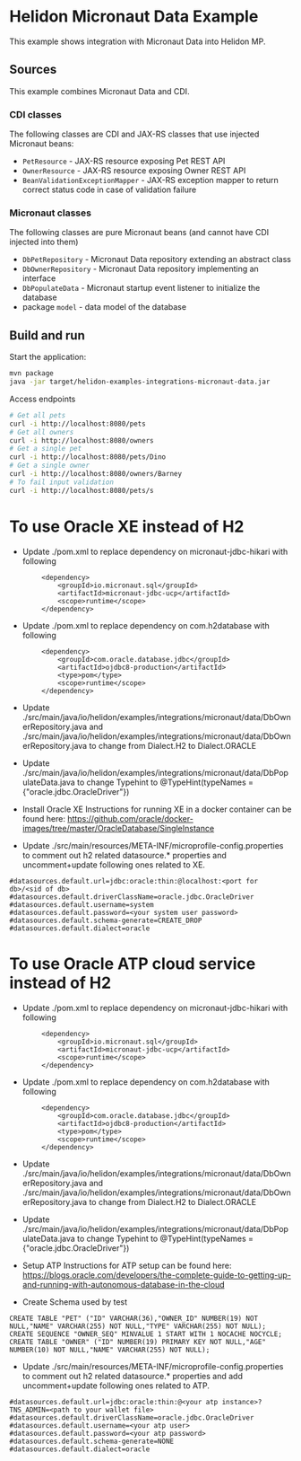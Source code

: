 # Helidon Micronaut Data Example

This example shows integration with Micronaut Data into Helidon MP.

## Sources

This example combines Micronaut Data and CDI.

### CDI classes

The following classes are CDI and JAX-RS classes that use injected Micronaut beans:

- `PetResource` - JAX-RS resource exposing Pet REST API
- `OwnerResource` - JAX-RS resource exposing Owner REST API
- `BeanValidationExceptionMapper` - JAX-RS exception mapper to return correct status code
        in case of validation failure

### Micronaut classes

The following classes are pure Micronaut beans (and cannot have CDI injected into them)

- `DbPetRepository` - Micronaut Data repository extending an abstract class
- `DbOwnerRepository` - Micronaut Data repository implementing an interface
- `DbPopulateData` - Micronaut startup event listener to initialize the database
- package `model` - data model of the database

## Build and run

Start the application:

```bash
mvn package
java -jar target/helidon-examples-integrations-micronaut-data.jar
```

Access endpoints

```bash
# Get all pets
curl -i http://localhost:8080/pets
# Get all owners
curl -i http://localhost:8080/owners
# Get a single pet
curl -i http://localhost:8080/pets/Dino
# Get a single owner
curl -i http://localhost:8080/owners/Barney
# To fail input validation
curl -i http://localhost:8080/pets/s
```

# To use Oracle XE instead of H2

- Update ./pom.xml to replace dependency on micronaut-jdbc-hikari with following
```
        <dependency>
            <groupId>io.micronaut.sql</groupId>
            <artifactId>micronaut-jdbc-ucp</artifactId>
            <scope>runtime</scope>
        </dependency>
```

- Update ./pom.xml to replace dependency on com.h2database with following
```
        <dependency>
            <groupId>com.oracle.database.jdbc</groupId>
            <artifactId>ojdbc8-production</artifactId>
            <type>pom</type>
            <scope>runtime</scope>
        </dependency>
```

- Update ./src/main/java/io/helidon/examples/integrations/micronaut/data/DbOwnerRepository.java and 
  ./src/main/java/io/helidon/examples/integrations/micronaut/data/DbOwnerRepository.java to change from 
  Dialect.H2 to Dialect.ORACLE
  
- Update ./src/main/java/io/helidon/examples/integrations/micronaut/data/DbPopulateData.java to change Typehint to
  @TypeHint(typeNames = {"oracle.jdbc.OracleDriver"})

- Install Oracle XE
  Instructions for running XE in a docker container can be found here: https://github.com/oracle/docker-images/tree/master/OracleDatabase/SingleInstance
  
- Update ./src/main/resources/META-INF/microprofile-config.properties to comment out h2 related datasource.* properties and uncomment+update following ones related to XE.
```
#datasources.default.url=jdbc:oracle:thin:@localhost:<port for db>/<sid of db>
#datasources.default.driverClassName=oracle.jdbc.OracleDriver
#datasources.default.username=system
#datasources.default.password=<your system user password>
#datasources.default.schema-generate=CREATE_DROP
#datasources.default.dialect=oracle
```

# To use Oracle ATP cloud service instead of H2

- Update ./pom.xml to replace dependency on micronaut-jdbc-hikari with following
```
        <dependency>
            <groupId>io.micronaut.sql</groupId>
            <artifactId>micronaut-jdbc-ucp</artifactId>
            <scope>runtime</scope>
        </dependency>
```

- Update ./pom.xml to replace dependency on com.h2database with following
```
        <dependency>
            <groupId>com.oracle.database.jdbc</groupId>
            <artifactId>ojdbc8-production</artifactId>
            <type>pom</type>
            <scope>runtime</scope>
        </dependency>
```

- Update ./src/main/java/io/helidon/examples/integrations/micronaut/data/DbOwnerRepository.java and
  ./src/main/java/io/helidon/examples/integrations/micronaut/data/DbOwnerRepository.java to change from
  Dialect.H2 to Dialect.ORACLE

- Update ./src/main/java/io/helidon/examples/integrations/micronaut/data/DbPopulateData.java to change Typehint to
  @TypeHint(typeNames = {"oracle.jdbc.OracleDriver"})
  
- Setup ATP 
  Instructions for ATP setup can be found here: https://blogs.oracle.com/developers/the-complete-guide-to-getting-up-and-running-with-autonomous-database-in-the-cloud

- Create Schema used by test
```
CREATE TABLE "PET" ("ID" VARCHAR(36),"OWNER_ID" NUMBER(19) NOT NULL,"NAME" VARCHAR(255) NOT NULL,"TYPE" VARCHAR(255) NOT NULL);
CREATE SEQUENCE "OWNER_SEQ" MINVALUE 1 START WITH 1 NOCACHE NOCYCLE;
CREATE TABLE "OWNER" ("ID" NUMBER(19) PRIMARY KEY NOT NULL,"AGE" NUMBER(10) NOT NULL,"NAME" VARCHAR(255) NOT NULL);
```

- Update ./src/main/resources/META-INF/microprofile-config.properties to comment out h2 related datasource.* properties and add uncomment+update following ones related to ATP.
```
#datasources.default.url=jdbc:oracle:thin:@<your atp instance>?TNS_ADMIN=<path to your wallet file>
#datasources.default.driverClassName=oracle.jdbc.OracleDriver
#datasources.default.username=<your atp user>
#datasources.default.password=<your atp password>
#datasources.default.schema-generate=NONE
#datasources.default.dialect=oracle
```